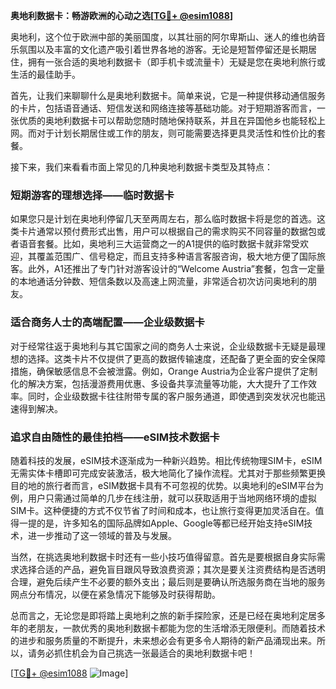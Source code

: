 **奥地利数据卡：畅游欧洲的心动之选[[TG💪+ @esim1088](https://t.me/s/esim1088)]**

奥地利，这个位于欧洲中部的美丽国度，以其壮丽的阿尔卑斯山、迷人的维也纳音乐氛围以及丰富的文化遗产吸引着世界各地的游客。无论是短暂停留还是长期居住，拥有一张合适的奥地利数据卡（即手机卡或流量卡）无疑是您在奥地利旅行或生活的最佳助手。

首先，让我们来聊聊什么是奥地利数据卡。简单来说，它是一种提供移动通信服务的卡片，包括语音通话、短信发送和网络连接等基础功能。对于短期游客而言，一张优质的奥地利数据卡可以帮助您随时随地保持联系，并且在异国他乡也能轻松上网。而对于计划长期居住或工作的朋友，则可能需要选择更具灵活性和性价比的套餐。

接下来，我们来看看市面上常见的几种奥地利数据卡类型及其特点：

### **短期游客的理想选择——临时数据卡**
如果您只是计划在奥地利停留几天至两周左右，那么临时数据卡将是您的首选。这类卡片通常以预付费形式出售，用户可以根据自己的需求购买不同容量的数据包或者语音套餐。比如，奥地利三大运营商之一的A1提供的临时数据卡就非常受欢迎，其覆盖范围广、信号稳定，而且支持多种语言客服咨询，极大地方便了国际旅客。此外，A1还推出了专门针对游客设计的“Welcome Austria”套餐，包含一定量的本地通话分钟数、短信条数以及高速上网流量，非常适合初次访问奥地利的朋友。

### **适合商务人士的高端配置——企业级数据卡**
对于经常往返于奥地利与其它国家之间的商务人士来说，企业级数据卡无疑是最理想的选择。这类卡片不仅提供了更高的数据传输速度，还配备了更全面的安全保障措施，确保敏感信息不会被泄露。例如，Orange Austria为企业客户提供了定制化的解决方案，包括漫游费用优惠、多设备共享流量等功能，大大提升了工作效率。同时，企业级数据卡往往附带专属的客户服务通道，即使遇到突发状况也能迅速得到解决。

### **追求自由随性的最佳拍档——eSIM技术数据卡**
随着科技的发展，eSIM技术逐渐成为一种新兴趋势。相比传统物理SIM卡，eSIM无需实体卡槽即可完成安装激活，极大地简化了操作流程。尤其对于那些频繁更换目的地的旅行者而言，eSIM数据卡具有不可忽视的优势。以奥地利的eSIM平台为例，用户只需通过简单的几步在线注册，就可以获取适用于当地网络环境的虚拟SIM卡。这种便捷的方式不仅节省了时间和成本，也让旅行变得更加灵活自在。值得一提的是，许多知名的国际品牌如Apple、Google等都已经开始支持eSIM技术，进一步推动了这一领域的普及与发展。

当然，在挑选奥地利数据卡时还有一些小技巧值得留意。首先是要根据自身实际需求选择合适的产品，避免盲目跟风导致浪费资源；其次是要关注资费结构是否透明合理，避免后续产生不必要的额外支出；最后则是要确认所选服务商在当地的服务网点分布情况，以便在紧急情况下能够及时获得帮助。

总而言之，无论您是即将踏上奥地利之旅的新手探险家，还是已经在奥地利定居多年的老朋友，一款优秀的奥地利数据卡都能为您的生活增添无限便利。而随着技术的进步和服务质量的不断提升，未来想必会有更多令人期待的新产品涌现出来。所以，请务必抓住机会为自己挑选一张最适合的奥地利数据卡吧！

[[TG💪+ @esim1088](https://t.me/s/esim1088) ![Image](https://i.postimg.cc/4NQfJmqS/Snipaste-2025-05-13-00-14-12.png)]